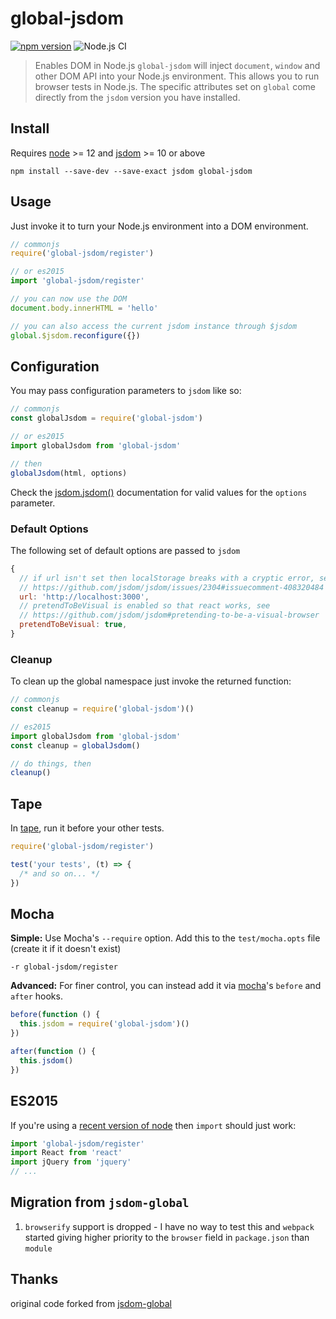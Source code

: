 # global-jsdom
[![npm version](http://img.shields.io/npm/v/global-jsdom.svg?style=flat-square)](https://www.npmjs.com/package/global-jsdom)
![Node.js CI](https://github.com/modosc/global-jsdom/workflows/Node.js%20CI/badge.svg?branch=master)

> Enables DOM in Node.js
`global-jsdom` will inject `document`, `window` and other DOM API into your Node.js environment. This allows you to run browser tests in Node.js. The specific attributes set on `global` come directly from the `jsdom` version you have installed.
## Install

Requires [node][] >= 12 and [jsdom][] >= 10 or above

```
npm install --save-dev --save-exact jsdom global-jsdom
```
[node]: https://github.com/nodejs/node
[jsdom]: https://github.com/tmpvar/jsdom

## Usage

Just invoke it to turn your Node.js environment into a DOM environment.

```js
// commonjs
require('global-jsdom/register')

// or es2015
import 'global-jsdom/register'

// you can now use the DOM
document.body.innerHTML = 'hello'

// you can also access the current jsdom instance through $jsdom
global.$jsdom.reconfigure({})
```

## Configuration
You may pass configuration parameters to `jsdom` like so:
```js
// commonjs
const globalJsdom = require('global-jsdom')

// or es2015
import globalJsdom from 'global-jsdom'

// then
globalJsdom(html, options)
```
Check the [jsdom.jsdom()][] documentation for valid values for the `options`
parameter.

### Default Options
The following set of default options are passed to `jsdom`
```js
{
  // if url isn't set then localStorage breaks with a cryptic error, see
  // https://github.com/jsdom/jsdom/issues/2304#issuecomment-408320484
  url: 'http://localhost:3000',
  // pretendToBeVisual is enabled so that react works, see
  // https://github.com/jsdom/jsdom#pretending-to-be-a-visual-browser
  pretendToBeVisual: true,
}
```
### Cleanup
To clean up the global namespace just invoke the returned function:
```js
// commonjs
const cleanup = require('global-jsdom')()

// es2015
import globalJsdom from 'global-jsdom'
const cleanup = globalJsdom()

// do things, then
cleanup()
```

## Tape

In [tape][], run it before your other tests.

```js
require('global-jsdom/register')

test('your tests', (t) => {
  /* and so on... */
})
```

## Mocha

__Simple:__ Use Mocha's `--require` option. Add this to the `test/mocha.opts` file (create it if it doesn't exist)

```
-r global-jsdom/register
```

__Advanced:__ For finer control, you can instead add it via [mocha]'s `before` and `after` hooks.

```js
before(function () {
  this.jsdom = require('global-jsdom')()
})

after(function () {
  this.jsdom()
})
```

[tape]: https://github.com/substack/tape
[mocha]: https://mochajs.org/
[jsdom.jsdom()]: https://github.com/tmpvar/jsdom/#for-the-hardcore-jsdomjsdom

## ES2015

If you're using a [recent version of
node](https://nodejs.org/api/esm.html#esm_conditional_exports) then `import` should
just work:


```js
import 'global-jsdom/register'
import React from 'react'
import jQuery from 'jquery'
// ...
```

## Migration from `jsdom-global`
1. `browserify` support is dropped - I have no way to test this and `webpack` started giving higher priority to the `browser` field in `package.json` than `module`

## Thanks

original code forked from [jsdom-global](https://github.com/rstacruz/jsdom-global)
